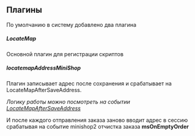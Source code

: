 ## Плагины

По умолчанию в систему добавлено два плагина

##### LocateMap 
Основной плагин для регистрации скриптов


##### locatemapAddressMiniShop 
Плагин записывает адрес после сохранения и срабатывает на LocateMapAfterSaveAddress.

_Логику работы можно посмотреть на событии [LocateMapAfterSaveAddress](#locatemapaftersaveaddress)_

И после каждого отправления заказа заново вводит адрес в сессию срабатывая на событие minishop2 отчистка заказа **msOnEmptyOrder**
